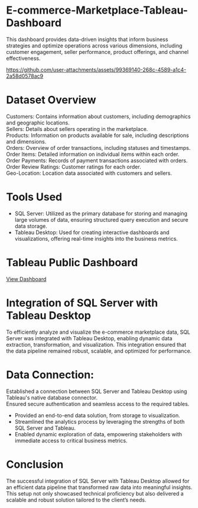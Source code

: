 # E-commerce-Marketplace-Tableau-Dashboard
This dashboard provides data-driven insights that inform business strategies and optimize operations across various dimensions, including customer engagement, seller performance, product offerings, and channel effectiveness.

https://github.com/user-attachments/assets/99369140-268c-4589-a1c4-2a58d0578ac9
# Dataset Overview
Customers: Contains information about customers, including demographics and geographic locations.  
Sellers: Details about sellers operating in the marketplace.  
Products: Information on products available for sale, including descriptions and dimensions.  
Orders: Overview of order transactions, including statuses and timestamps.  
Order Items: Detailed information on individual items within each order.  
Order Payments: Records of payment transactions associated with orders.  
Order Review Ratings: Customer ratings for each order.  
Geo-Location: Location data associated with customers and sellers.  

 # Tools Used
* SQL Server:
Utilized as the primary database for storing and managing large volumes of data, ensuring structured query execution and secure data storage.
* Tableau Desktop:
Used for creating interactive dashboards and visualizations, offering real-time insights into the business metrics.

# Tableau Public Dashboard
[View Dashboard](https://public.tableau.com/views/EcommerceMarketPlace/Sellersdb?:language=en-GB&:sid=&:redirect=auth&:display_count=n&:origin=viz_share_link)

# Integration of SQL Server with Tableau Desktop
To efficiently analyze and visualize the e-commerce marketplace data, SQL Server was integrated with Tableau Desktop, enabling dynamic data extraction, transformation, and visualization. This integration ensured that the data pipeline remained robust, scalable, and optimized for performance.
# Data Connection:

Established a connection between SQL Server and Tableau Desktop using Tableau's native database connector.  
Ensured secure authentication and seamless access to the required tables.
* Provided an end-to-end data solution, from storage to visualization.
* Streamlined the analytics process by leveraging the strengths of both SQL Server and Tableau.
* Enabled dynamic exploration of data, empowering stakeholders with immediate access to critical business metrics.

# Conclusion
The successful integration of SQL Server with Tableau Desktop allowed for an efficient data pipeline that transformed raw data into meaningful insights. This setup not only showcased technical proficiency but also delivered a scalable and robust solution tailored to the client’s needs.
